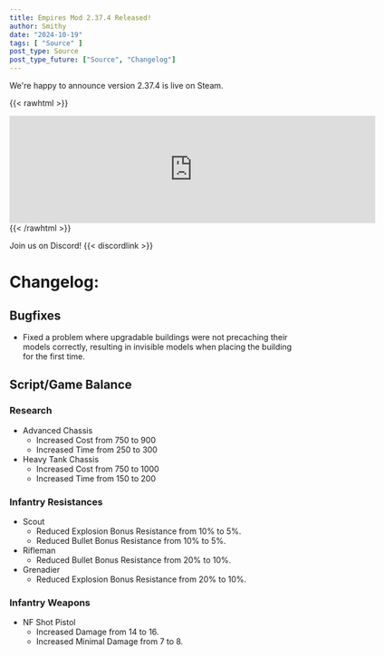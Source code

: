 ```yaml
---
title: Empires Mod 2.37.4 Released!
author: Smithy
date: "2024-10-19"
tags: [ "Source" ]
post_type: Source
post_type_future: ["Source", "Changelog"]
---
```



We're happy to announce version 2.37.4 is live on Steam.

{{< rawhtml >}}
<iframe src="https://store.steampowered.com/widget/17740/" frameborder="0" width="646" height="190"></iframe>
{{< /rawhtml >}}

Join us on Discord! {{< discordlink >}}

# Changelog:

## Bugfixes
- Fixed a problem where upgradable buildings were not precaching their models correctly, resulting in invisible models when placing the building for the first time.

## Script/Game Balance
### Research
- Advanced Chassis
	- Increased Cost from 750 to 900
	- Increased Time from 250 to 300
- Heavy Tank Chassis
	- Increased Cost from 750 to 1000
	- Increased Time from 150 to 200
### Infantry Resistances
- Scout
	- Reduced Explosion Bonus Resistance from 10% to 5%.
	- Reduced Bullet Bonus Resistance from 10% to 5%.
- Rifleman
	- Reduced Bullet Bonus Resistance from 20% to 10%.
- Grenadier
	- Reduced Explosion Bonus Resistance from 20% to 10%.
### Infantry Weapons
- NF Shot Pistol
	- Increased Damage from 14 to 16.
	- Increased Minimal Damage from 7 to 8.


